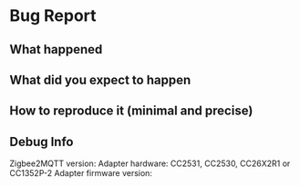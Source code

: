 <!--
Before submitting an issue make sure you've searched for a similar issue and read the documentation: https://www.zigbee2mqtt.io/.

Rules (don't ignore these, your issue will be closed without further notice):
- English only
- Make sure you are on the latest Zigbee2MQTT version
- Provide a clear description of the problem
- DON'T copy logs directly here, post a link to https://hastebin.com/ or https://pastebin.com/.
- Make sure you are running the latest firmware https://github.com/koenkk/z-stack-firmware.

Did you read the FAQ?
- https://www.zigbee2mqtt.io/information/FAQ.html

Zigbee2MQTT fails to start?
- https://www.zigbee2mqtt.io/information/FAQ.html#help-zigbee2mqtt-fails-to-start

Having issues when using a CC2531?
- Make sure the CC2531 is connected through a USB extension cable
- Try the source routing firmware: https://github.com/Koenkk/Z-Stack-firmware/tree/master/coordinator/Z-Stack_Home_1.2/bin/source_routing
- With larger networks (30/40+) devices, your CC2531 might not be powerful enough. This will cause weird issues, in this case it's advised to use a more powerful adapter: https://www.zigbee2mqtt.io/information/supported_adapters.html#texas-instruments-cc26x2r1

Unsupported device?
- https://www.zigbee2mqtt.io/how_tos/how_to_support_new_devices.html

Device does not pair or interview fails?
- https://www.zigbee2mqtt.io/information/FAQ.html#why-does-my-device-not-or-fail-to-pair

Bug report?
- If applicable, provide steps how to reproduce the problem.
- Provide the herdsman debug logging: https://www.zigbee2mqtt.io/information/debug.html#zigbee-herdsman-debug-logging

-->

<!--Start your bug report below this line-->

# Bug Report
## What happened

## What did you expect to happen

## How to reproduce it (minimal and precise)

## Debug Info
Zigbee2MQTT version:
Adapter hardware: CC2531, CC2530, CC26X2R1 or CC1352P-2
Adapter firmware version:
